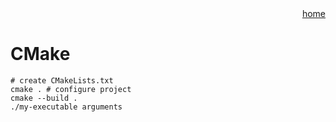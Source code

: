 <style>
    .btn-text-right{
        text-align: right;
        }
</style>
<div class="btn-text-right">
<span class="home">
<a href="index.html">home</a>
</span>
</div>

# CMake

```shell
# create CMakeLists.txt
cmake . # configure project
cmake --build .
./my-executable arguments
```
